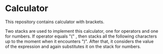 # Calculator
This repository contains calculator with brackets.

Two stacks are used to implement this calculator, one for operators and one for numbers. If operator equals "("
, then stacks all the following characters up to the moment when it encounters ")". After that, it considers the value of the expression and again substitutes it on the stack for numbers.
